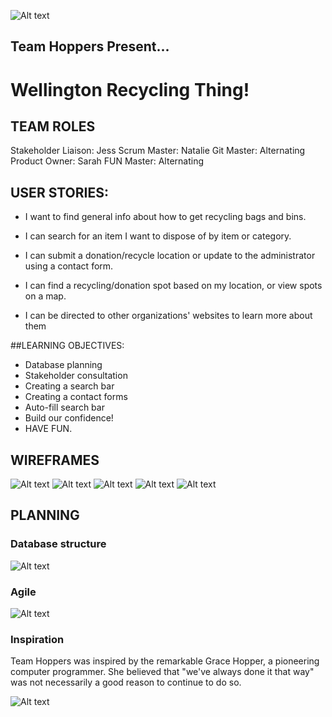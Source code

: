 ![Alt text](https://github.com/GroupProjects-hihi2017/TeamHoppers/blob/master/public/planning/planning%20images/Team%20Hoppers.jpg)

## Team Hoppers Present...

# Wellington Recycling Thing!

## TEAM ROLES
Stakeholder Liaison: Jess
Scrum Master: Natalie
Git Master: Alternating
Product Owner: Sarah
FUN Master: Alternating


## USER STORIES:

- I want to find general info about how to get recycling bags and bins.

- I can search for an item I want to dispose of by item or category.

- I can submit a donation/recycle location or update to the administrator using a contact form.

- I can find a recycling/donation spot based on my location, or view spots on a map.

- I can be directed to other organizations' websites to learn more about them


##LEARNING OBJECTIVES:

- Database planning
- Stakeholder consultation
- Creating a search bar
- Creating a contact forms
- Auto-fill search bar
- Build our confidence!
- HAVE FUN.

## WIREFRAMES

![Alt text](https://github.com/GroupProjects-hihi2017/TeamHoppers/blob/planning/public/planning/planning%20images/wireframe_search-home.jpg)
![Alt text](https://github.com/GroupProjects-hihi2017/TeamHoppers/blob/planning/public/planning/planning%20images/wireframe_search-result.jpg)
![Alt text](https://github.com/GroupProjects-hihi2017/TeamHoppers/blob/planning/public/planning/planning%20images/wireframe_categories.jpg)
![Alt text](https://github.com/GroupProjects-hihi2017/TeamHoppers/blob/planning/public/planning/planning%20images/wireframe_about.jpg)
![Alt text](https://github.com/GroupProjects-hihi2017/TeamHoppers/blob/planning/public/planning/planning%20images/wireframe_contact.jpg)

## PLANNING
### Database structure
![Alt text](https://github.com/GroupProjects-hihi2017/TeamHoppers/blob/planning/public/planning/planning%20images/Database%20planning.jpg)

### Agile
![Alt text](https://github.com/GroupProjects-hihi2017/TeamHoppers/blob/planning/public/planning/planning%20images/Planning%20board%201.jpg)

### Inspiration
Team Hoppers was inspired by the remarkable Grace Hopper, a pioneering computer programmer. She believed that "we've always done it that way" was not necessarily a good reason to continue to do so.

![Alt text](https://github.com/GroupProjects-hihi2017/TeamHoppers/blob/planning/public/planning/planning%20images/hopper.jpg)
